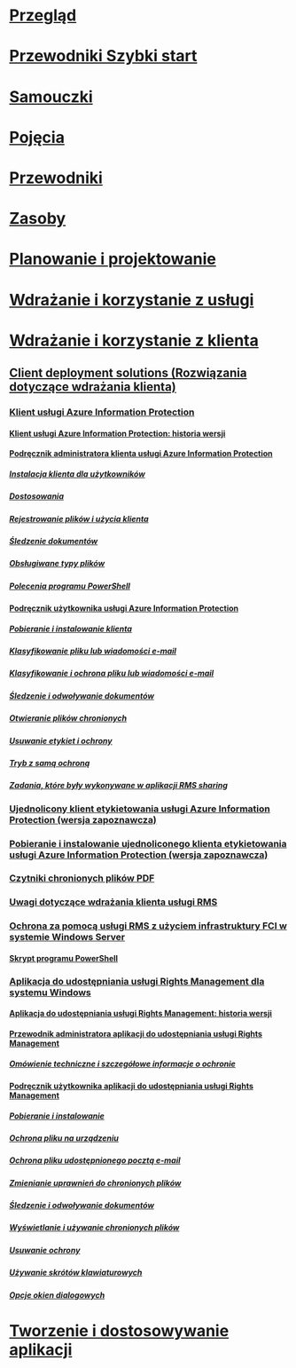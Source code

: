 # [Przegląd](/azure/information-protection/what-is-information-protection)
# [Przewodniki Szybki start](/azure/information-protection/quickstart-viewpolicy)
# [Samouczki](/azure/information-protection/infoprotect-quick-start-tutorial)
# [Pojęcia](/azure/information-protection/overview-policy)
# [Przewodniki](/azure/information-protection/how-to-guides)
# [Zasoby](/azure/information-protection/faqs)
# [Planowanie i projektowanie](/azure/information-protection/deployment-roadmap)
# [Wdrażanie i korzystanie z usługi](/azure/information-protection/activate-service)
# [Wdrażanie i korzystanie z klienta](use-client.md)
## [Client deployment solutions (Rozwiązania dotyczące wdrażania klienta)](use-client.md)
### [Klient usługi Azure Information Protection](aip-client.md)
#### [Klient usługi Azure Information Protection: historia wersji](client-version-release-history.md)
#### [Podręcznik administratora klienta usługi Azure Information Protection](client-admin-guide.md)
##### [Instalacja klienta dla użytkowników](client-admin-guide-install.md)
##### [Dostosowania](client-admin-guide-customizations.md)
##### [Rejestrowanie plików i użycia klienta](client-admin-guide-files-and-logging.md)
##### [Śledzenie dokumentów](client-admin-guide-document-tracking.md)
##### [Obsługiwane typy plików](client-admin-guide-file-types.md)
##### [Polecenia programu PowerShell](client-admin-guide-powershell.md)
#### [Podręcznik użytkownika usługi Azure Information Protection](client-user-guide.md)
##### [Pobieranie i instalowanie klienta](install-client-app.md)
##### [Klasyfikowanie pliku lub wiadomości e-mail](client-classify.md)
##### [Klasyfikowanie i ochrona pliku lub wiadomości e-mail](client-classify-protect.md)
##### [Śledzenie i odwoływanie dokumentów](client-track-revoke.md)
##### [Otwieranie plików chronionych](client-view-use-files.md)
##### [Usuwanie etykiet i ochrony](client-remove-label-protection.md)
##### [Tryb z samą ochroną](client-protection-only-mode.md)
##### [Zadania, które były wykonywane w aplikacji RMS sharing](upgrade-client-app.md)
### [Ujednolicony klient etykietowania usługi Azure Information Protection (wersja zapoznawcza)](unifiedlabelingclient-version-release-history.md)
### [Pobieranie i instalowanie ujednoliconego klienta etykietowania usługi Azure Information Protection (wersja zapoznawcza)](install-unifiedlabelingclient-app.md)
### [Czytniki chronionych plików PDF](protected-pdf-readers.md)
### [Uwagi dotyczące wdrażania klienta usługi RMS](client-deployment-notes.md)
### [Ochrona za pomocą usługi RMS z użyciem infrastruktury FCI w systemie Windows Server](configure-fci.md)
#### [Skrypt programu PowerShell](fci-script.md)
### [Aplikacja do udostępniania usługi Rights Management dla systemu Windows](sharing-app-windows.md)
#### [Aplikacja do udostępniania usługi Rights Management: historia wersji](sharing-app-version-release-history.md)
#### [Przewodnik administratora aplikacji do udostępniania usługi Rights Management](sharing-app-admin-guide.md)
##### [Omówienie techniczne i szczegółowe informacje o ochronie](sharing-app-admin-guide-technical.md)
#### [Podręcznik użytkownika aplikacji do udostępniania usługi Rights Management](sharing-app-user-guide.md)
##### [Pobieranie i instalowanie](install-sharing-app.md)
##### [Ochrona pliku na urządzeniu](sharing-app-protect-in-place.md)
##### [Ochrona pliku udostępnionego pocztą e-mail](sharing-app-protect-by-email.md)
##### [Zmienianie uprawnień do chronionych plików](sharing-app-reprotect-files.md)
##### [Śledzenie i odwoływanie dokumentów](sharing-app-track-revoke.md)
##### [Wyświetlanie i używanie chronionych plików](sharing-app-view-use-files.md)
##### [Usuwanie ochrony](sharing-app-remove-protection.md)
##### [Używanie skrótów klawiaturowych](sharing-app-keyboard-shortcuts.md)
##### [Opcje okien dialogowych](sharing-app-dialog-box.md)
# [Tworzenie i dostosowywanie aplikacji](/azure/information-protection/develop/developers-guide)
